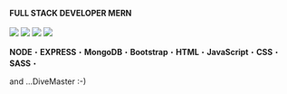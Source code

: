    <b>FULL STACK DEVELOPER MERN</b>
   <br><br>
<img src="https://img.icons8.com/office/100/null/react.png">
<img src="https://user-images.githubusercontent.com/119612386/214430885-e2f2cabd-c578-4999-ab9f-2e50db1d2d82.png">
<img src="https://user-images.githubusercontent.com/119612386/214431688-4bf9ee7b-1caf-41ca-aeb0-9e861d787a23.png">
<img src="https://user-images.githubusercontent.com/119612386/214432005-2a271d5c-5523-4f80-9225-16a73076ae47.png">




<b>NODE</b>&#x30FB;<b>EXPRESS</b>&#x30FB;<b>MongoDB</b>&#x30FB;<b>Bootstrap</b>&#x30FB;<b>HTML</b>&#x30FB;<b>JavaScript</b>&#x30FB;<b>CSS</b>&#x30FB;<b>SASS</b>&#x30FB;

   and ...DiveMaster :-)


